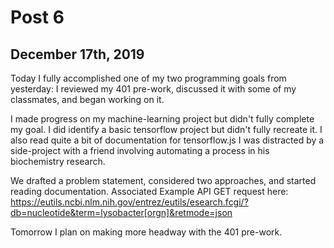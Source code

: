 # Post 6

## December 17th, 2019

Today I fully accomplished one of my two programming goals from yesterday: I reviewed my 401 pre-work, discussed it with some of my classmates, and began working on it.

I made progress on my machine-learning project but didn't fully complete my goal. I did identify a basic tensorflow project but didn't fully recreate it. I also read quite a bit of documentation for tensorflow.js
I was distracted by a side-project with a friend involving automating a process in his biochemistry research.

We drafted a problem statement, considered two approaches, and started reading documentation.
Associated Example API GET request here: https://eutils.ncbi.nlm.nih.gov/entrez/eutils/esearch.fcgi/?db=nucleotide&term=lysobacter[orgn]&retmode=json

Tomorrow I plan on making more headway with the 401 pre-work.

